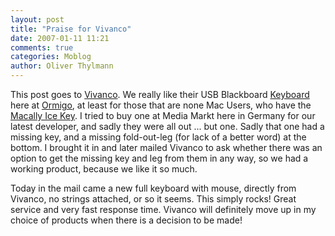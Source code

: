 ```yaml
---
layout: post
title: "Praise for Vivanco"
date: 2007-01-11 11:21
comments: true
categories: Moblog
author: Oliver Thylmann
---
```






This post goes to [Vivanco](http://www.vivanco.de/). We really like their USB Blackboard [Keyboard](http://195.244.96.172/cgi-bin/vivanco/de_DE/productList.html?catId=113&amp;showItems=1) here at [Ormigo](https://ormigo.com/), at least for those that are none Mac Users, who have the [Macally Ice Key](http://www.macally.com/spec/usb/input_device/icekey.html). I tried to buy one at Media Markt here in Germany for our latest developer, and sadly they were all out ... but one. Sadly that one had a missing key, and a missing fold-out-leg (for lack of a better word) at the bottom. I brought it in and later mailed Vivanco to ask whether there was an option to get the missing key and leg from them in any way, so we had a working product, because we like it so much.

Today in the mail came a new full keyboard with mouse, directly from Vivanco, no strings attached, or so it seems. This simply rocks! Great service and very fast response time. Vivanco will definitely move up in my choice of products when there is a decision to be made!


